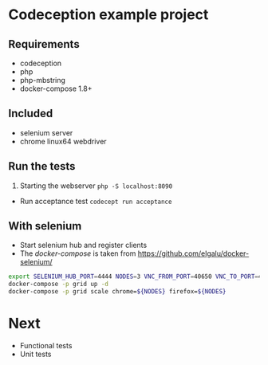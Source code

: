 # Codeception example project

## Requirements

- codeception
- php
- php-mbstring
- docker-compose 1.8+

## Included

- selenium server
- chrome linux64 webdriver

## Run the tests

1. Starting the webserver ``php -S localhost:8090``
- Run acceptance test ``codecept run acceptance``

## With selenium

- Start selenium hub and register clients
- The _docker-compose_ is taken from https://github.com/elgalu/docker-selenium/

````bash
export SELENIUM_HUB_PORT=4444 NODES=3 VNC_FROM_PORT=40650 VNC_TO_PORT=40700 VIDEO=false
docker-compose -p grid up -d
docker-compose -p grid scale chrome=${NODES} firefox=${NODES}
````

# Next

- Functional tests
- Unit tests
